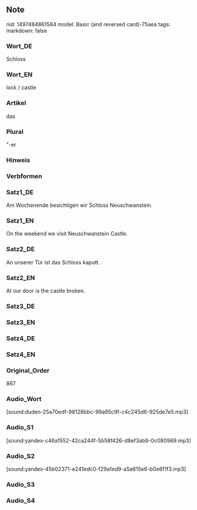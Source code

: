## Note
nid: 1497484861584
model: Basic (and reversed card)-75aea
tags: 
markdown: false

### Wort_DE
Schloss

### Wort_EN
lock / castle

### Artikel
das

### Plural
"-er

### Hinweis


### Verbformen


### Satz1_DE
Am Wochenende besichtigen wir Schloss Neuschwanstein.

### Satz1_EN
On the weekend we visit Neuschwanstein Castle.

### Satz2_DE
An unserer Tür ist das Schloss kaputt.

### Satz2_EN
At our door is the castle broken.

### Satz3_DE


### Satz3_EN


### Satz4_DE


### Satz4_EN


### Original_Order
867

### Audio_Wort
[sound:duden-25a70edf-98126bbc-99a65c9f-c4c245d6-925de7e5.mp3]

### Audio_S1
[sound:yandex-c46a1552-42ca244f-5b58f426-d8ef3ab9-0c080969.mp3]

### Audio_S2
[sound:yandex-45b02371-e241edc0-f29a1ed9-a5a615e6-b0e6f1f3.mp3]

### Audio_S3


### Audio_S4

